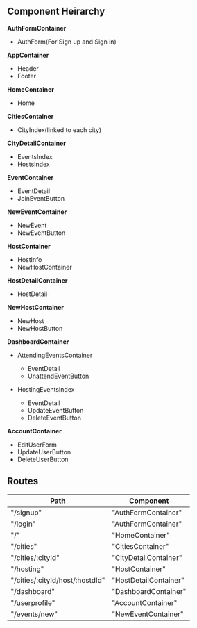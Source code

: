 ## Component Heirarchy

**AuthFormContainer**
 - AuthForm(For Sign up and Sign in)

**AppContainer**
  - Header
  - Footer

**HomeContainer**
  - Home

**CitiesContainer**
 * CityIndex(linked to each city)

**CityDetailContainer**
 - EventsIndex
 - HostsIndex

**EventContainer**
 - EventDetail
 - JoinEventButton

**NewEventContainer**
  - NewEvent
  - NewEventButton

**HostContainer**
 - HostInfo
 - NewHostContainer

 **HostDetailContainer**
  - HostDetail

**NewHostContainer**
  - NewHost
  - NewHostButton

**DashboardContainer**
 - AttendingEventsContainer
   - EventDetail
   - UnattendEventButton

 - HostingEventsIndex
   - EventDetail
   - UpdateEventButton
   - DeleteEventButton

 **AccountContainer**
  - EditUserForm
  - UpdateUserButton
  - DeleteUserButton

## Routes

|Path   | Component   |
|-------|-------------|
| "/signup" | "AuthFormContainer" |
| "/login" | "AuthFormContainer" |
| "/"        | "HomeContainer" | (index route)
| "/cities"  | "CitiesContainer" |
| "/cities/:cityId" | "CityDetailContainer" |
| "/hosting" | "HostContainer" |
| "/cities/:cityId/host/:hostdId" | "HostDetailContainer" |
| "/dashboard" | "DashboardContainer" |
| "/userprofile" | "AccountContainer" |
| "/events/new" | "NewEventContainer" |
